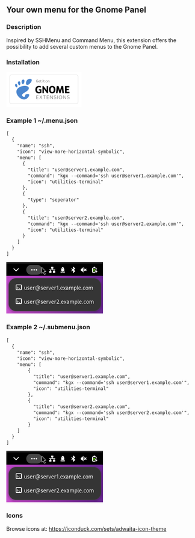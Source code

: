 ## Your own menu for the Gnome Panel

### Description
Inspired by SSHMenu and Command Menu, this extension offers the possibility to add several custom menus to the Gnome Panel.

### Installation
<a href="https://extensions.gnome.org/extension/6877/astrapios-panel-menu/">
<img src="https://github.com/andyholmes/gnome-shell-extensions-badge/raw/master/get-it-on-ego.svg" alt="Get it on EGO" width="200" />
</a>

### Example 1 ~/.menu.json

```
[
  {
    "name": "ssh",
    "icon": "view-more-horizontal-symbolic",
    "menu": [
      {
        "title": "user@server1.example.com",
        "command": "kgx --command='ssh user@server1.example.com'",
        "icon": "utilities-terminal"
      },
      {
        "type": "seperator"
      },
      {
        "title": "user@server2.example.com",
        "command": "kgx --command='ssh user@server2.example.com'",
        "icon": "utilities-terminal"
      }
    ]
  }
]
```
![screenshot](<screenshot.png>)

### Example 2 ~/.submenu.json

```
[
  {
    "name": "ssh",
    "icon": "view-more-horizontal-symbolic",
    "menu": [
        {
          "title": "user@server1.example.com",
          "command": "kgx --command='ssh user@server1.example.com'",
          "icon": "utilities-terminal"
        },
        {
          "title": "user@server2.example.com",
          "command": "kgx --command='ssh user@server2.example.com'",
          "icon": "utilities-terminal"
        }
    ]
  }
]
```
![screenshot](<screenshot.png>)

### Icons

Browse icons at: https://iconduck.com/sets/adwaita-icon-theme
